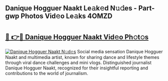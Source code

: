 ## Danique Hogguer Naakt Le𝚊k𝚎d N𝚞𝚍es - Part-gwp Photos Vid𝚎o Le𝚊ks 4OMZD

# <h2><a href="http://fb05a1.evod.top/?m=Danique+Hogguer+Naakt">🔗 👉🔴 Danique Hogguer Naakt Vid𝚎o Ph𝚘t𝚘s</a></h2>

[![Danique Hogguer Naakt N𝚞d𝚎s](https://i.imgur.com/8V9OHl7.gif)](http://fb05a1.evod.top/?m=Danique+Hogguer+Naakt)
Social media sensation Danique Hogguer Naakt and multimedia artist, known for sharing dance and lifestyle themes through viral dance challenges and mini vlogs. Distinguished journalist Danique Hogguer Naakt, recognized for their insightful reporting and contributions to the world of journalism. 

